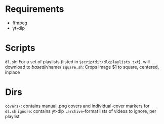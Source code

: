 # Requirements
- ffmpeg
- yt-dlp

# Scripts
`dl.sh`: For a set of playlists (listed in `$scriptdir/dlcplaylists.txt`), will download to $basedir/$name/
`square.sh`: Crops image $1 to square, centered, inplace

# Dirs
`covers/`: contains manual .png covers and individual-cover markers for `dl.sh`
`ignore`: contains yt-dlp `.archive`-format lists of videos to ignore, per playlist
